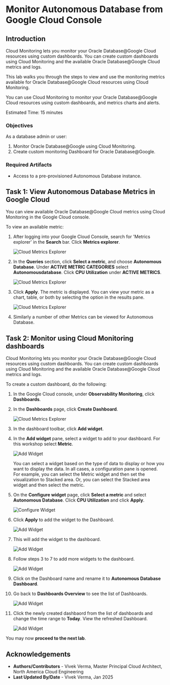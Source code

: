 # Monitor Autonomous Database from Google Cloud Console

## Introduction
Cloud Monitoring lets you monitor your Oracle Database@Google Cloud resources using custom dashboards. You can create custom dashboards using Cloud Monitoring and the available Oracle Database@Google Cloud metrics and logs.

This lab walks you through the steps to view and use the monitoring metrics available for Oracle Database@Google Cloud resources using Cloud Monitoring.

You can use Cloud Monitoring to monitor your Oracle Database@Google Cloud resources using custom dashboards, and metrics charts and alerts.

Estimated Time: 15 minutes

### Objectives

As a database admin or user:
1. Monitor Oracle Database@Google using Cloud Monitoring.
2. Create custom monitoring Dashboard for Oracle Database@Google.


### Required Artifacts
- Access to a pre-provisioned Autonomous Database instance.

## Task 1: View Autonomous Database Metrics in Google Cloud

You can view available Oracle Database@Google Cloud metrics using Cloud Monitoring in the Google Cloud console.

To view an available metric:

1. After logging into your Google Cloud Console, search for 'Metrics explorer' in the **Search** bar. Click **Metrics explorer**.

    ![Cloud Metrics Explorer](./images/cloud-metrics-explorer-search.png " ") 

2. In the **Queries** section, click **Select a metric**, and choose **Autonomous Database**. Under **ACTIVE METRIC CATEGORIES** select **Autonomousdatabase**. Click **CPU Utilization** under **ACTIVE METRICS**.

    ![Cloud Metrics Explorer](./images/metrics-explorer.png " ") 

3. Click **Apply**. The metric is displayed. You can view your metric as a chart, table, or both by selecting the option in the results pane.

    ![Cloud Metrics Explorer](./images/cpu-util.png " ")

4. Similarly a number of other Metrics can be viewed for Autonomous Database.

## Task 2: Monitor using Cloud Monitoring dashboards

Cloud Monitoring lets you monitor your Oracle Database@Google Cloud resources using custom dashboards. You can create custom dashboards using Cloud Monitoring and the available Oracle Database@Google Cloud metrics and logs.

To create a custom dashboard, do the following:

1. In the Google Cloud console, under **Observability Monitoring**, click **Dashboards**.

2. In the **Dashboards** page, click **Create Dashboard**.

    ![Cloud Metrics Explorer](./images/create-dashboard.png " ")

3. In the dashboard toolbar, click **Add widget**.

4. In the **Add widget** pane, select a widget to add to your dashboard. For this workshop select **Metric**. 

    ![Add Widget](./images/add-widget.png " ")

    You can select a widget based on the type of data to display or how you want to display the data. In all cases, a configuration pane is opened. For example, you can select the Metric widget and then set the visualization to Stacked area. Or, you can select the Stacked area widget and then select the metric.

5. On the **Configure widget** page, click **Select a metric** and select **Autonomous Database**. Click **CPU Utilization** and click **Apply**.

    ![Configure Widget](./images/configure-widget.png " ")

6. Click **Apply** to add the widget to the Dashboard.

    ![Add Widget](./images/add-widget-to-dashboard.png " ")

7. This will add the widget to the dashboard.

    ![Add Widget](./images/view-dashboard.png " ")

8. Follow steps 3 to 7 to add more widgets to the dashboard. 

    ![Add Widget](./images/view-dashboard1.png " ")

9. Click on the Dashboard name and rename it to **Autonomous Database Dashboard**.

10. Go back to **Dashboards Overview** to see the list of Dashboards.

    ![Add Widget](./images/dashboard-overview.png " ")

11. Click the newly created dashbaord from the list of dashboards and change the time range to **Today**. View the refreshed Dashboard.

    ![Add Widget](./images/dashboard-today.png " ")

You may now **proceed to the next lab**.

## Acknowledgements
- **Authors/Contributors** - Vivek Verma, Master Principal Cloud Architect, North America Cloud Engineering
- **Last Updated By/Date** - Vivek Verma, Jan 2025